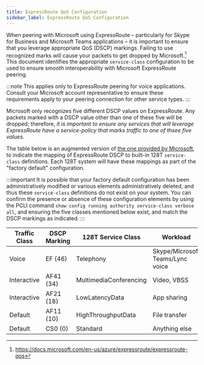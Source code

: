```yaml
---
title: ExpressRoute QoS Configuration
sidebar_label: ExpressRoute QoS Configuration
---
```


When peering with Microsoft using ExpressRoute – particularly for Skype for Business and Microsoft Teams applications – it is important to ensure that you leverage appropriate QoS (DSCP) markings. Failing to use recognized marks will cause your packets to get dropped by Microsoft.[^1] This document identifies the appropriate `service-class` configuration to be used to ensure smooth interoperability with Microsoft ExpressRoute peering.

:::note
This applies only to ExpressRoute peering for voice applications. Consult your Microsoft account representative to ensure these requirements apply to your peering connection for other service types.
:::

Microsoft only recognizes five different DSCP values on ExpressRoute. Any packets marked with a DSCP value other than one of these five will be dropped; therefore, _it is important to ensure any services that will leverage ExpressRoute have a service-policy that marks traffic to one of thsee five values._

The table below is an augmented version of [the one provided by Microsoft](https://docs.microsoft.com/en-us/azure/expressroute/expressroute-qos), to indicate the mapping of ExpressRoute DSCP to built-in 128T `service-class` definitions. Each 128T system will have these mappings as part of the "factory default" configuration.

:::important
It is possible that your factory default configuration has been administratively modified or various elements administratively deleted, and thus these `service-class` definitions do not exist on your system. You can confirm the presence or absence of these configuration elements by using the PCLI command `show config running authority service-class verbose all`, and ensuring the five classes mentioned below exist, and match the DSCP markings as indicated.
:::

| Traffic Class | DSCP Marking | 128T Service Class | Workload                         |
| ------------- | ------------ | - | -------------------------------- |
| Voice         | EF (46)      | Telephony | Skype/Microsoft Teams/Lync voice |
| Interactive | AF41 (34) | MultimediaConferencing | Video, VBSS |
| Interactive | AF21 (18) | LowLatencyData | App sharing |
| Default | AF11 (10) | HighThroughputData | File transfer |
| Default | CS0 (0) | Standard | Anything else |

[^1]: https://docs.microsoft.com/en-us/azure/expressroute/expressroute-qos
